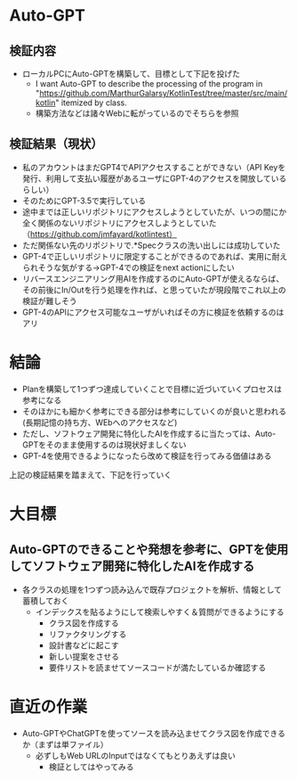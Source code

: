 # Auto-GPT
## 検証内容
* ローカルPCにAuto-GPTを構築して、目標として下記を投げた
    * I want Auto-GPT to describe the processing of the program in "https://github.com/MarthurGalarsy/KotlinTest/tree/master/src/main/kotlin" itemized by class.
    * 構築方法などは諸々Webに転がっているのでそちらを参照
## 検証結果（現状）
* 私のアカウントはまだGPT4でAPIアクセスすることができない（API Keyを発行、利用して支払い履歴があるユーザにGPT-4のアクセスを開放しているらしい）
* そのためにGPT-3.5で実行している
* 途中までは正しいリポジトリにアクセスしようとしていたが、いつの間にか全く関係のないリポジトリにアクセスしようとしていた（https://github.com/jmfayard/kotlintest）
* ただ関係ない先のリポジトリで.*Specクラスの洗い出しには成功していた
* GPT-4で正しいリポジトリに限定することができるのであれば、実用に耐えられそうな気がする→GPT-4での検証をnext actionにしたい
* リバースエンジニアリング用AIを作成するのにAuto-GPTが使えるならば、その前後にIn/Outを行う処理を作れば、と思っていたが現段階でこれ以上の検証が難しそう
* GPT-4のAPIにアクセス可能なユーザがいればその方に検証を依頼するのはアリ
# 結論
* Planを構築して1つずつ達成していくことで目標に近づいていくプロセスは参考になる
* そのほかにも細かく参考にできる部分は参考にしていくのが良いと思われる(長期記憶の持ち方、WEbへのアクセスなど)
* ただし、ソフトウェア開発に特化したAIを作成するに当たっては、Auto-GPTをそのまま使用するのは現状好ましくない
* GPT-4を使用できるようになったら改めて検証を行ってみる価値はある

上記の検証結果を踏まえて、下記を行っていく
# 大目標
## Auto-GPTのできることや発想を参考に、GPTを使用してソフトウェア開発に特化したAIを作成する
* 各クラスの処理を1つずつ読み込んで既存プロジェクトを解析、情報として蓄積しておく
    * インデックスを貼るようにして検索しやすく＆質問ができるようにする
        * クラス図を作成する
        * リファクタリングする
        * 設計書などに起こす
        * 新しい提案をさせる
        * 要件リストを読ませてソースコードが満たしているか確認する

# 直近の作業
* Auto-GPTやChatGPTを使ってソースを読み込ませてクラス図を作成できるか（まずは単ファイル）
    * 必ずしもWeb URLのInputではなくてもとりあえずは良い
        * 検証としてはやってみる
